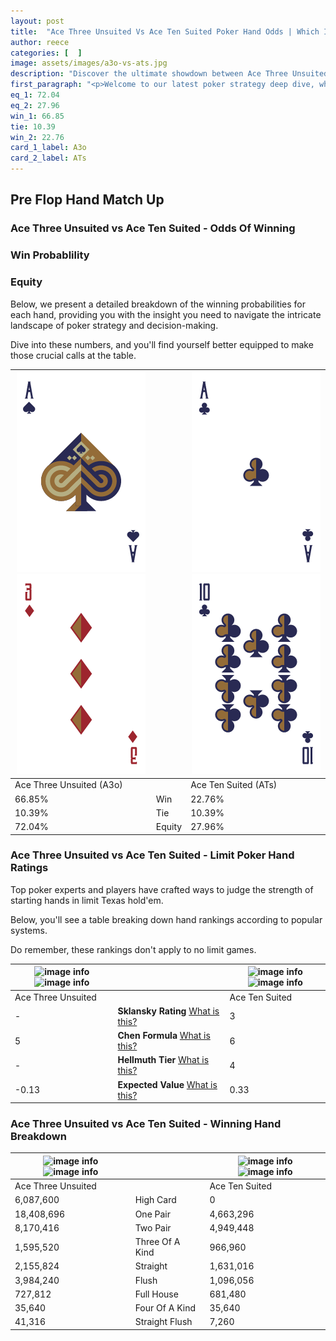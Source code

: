 ```yaml
---
layout: post
title:  "Ace Three Unsuited Vs Ace Ten Suited Poker Hand Odds | Which Is The Better Hand In Poker? A Complete Guide"
author: reece
categories: [  ]
image: assets/images/a3o-vs-ats.jpg
description: "Discover the ultimate showdown between Ace Three Unsuited and Ace Ten Suited in poker! Uncover the odds, strategies, and scenarios where one hand triumphs over the other. Get ready to up your poker game with this thrilling analysis."
first_paragraph: "<p>Welcome to our latest poker strategy deep dive, where we're pitting two distinct hands against each other in a high-stakes showdown: Ace Three Unsuited vs Ace Ten Suited.</p><p>In the dynamic world of poker, every decision counts, and knowing which hand holds the upper hand is key to your success at the table.</p><p>In this article, we'll dissect these two hands, explore the scenarios where one dominates the other, and equip you with the knowledge to make strategic choices that can tip the odds in your favor.</p><p>Get ready to unravel the intriguing dynamics of these poker hands and elevate your game to new heights.</p>"
eq_1: 72.04
eq_2: 27.96
win_1: 66.85
tie: 10.39
win_2: 22.76
card_1_label: A3o
card_2_label: ATs
---
```




[comment]: # (sp0)

## Pre Flop Hand Match Up

<div class="table hand-ratings" markdown="1"> 



### Ace Three Unsuited vs Ace Ten Suited - Odds Of Winning


  
<div class="row graphs"> 
<div class="col-lg-6">
    <h3>Win Probablility</h3>
    <canvas id="WinChart"></canvas>
</div>
<div class="col-lg-6">
    <h3>Equity</h3>
    <canvas id="EquityChart"></canvas>
</div>
</div>

  Below, we present a detailed breakdown of the winning probabilities for each hand, providing you with the insight you need to navigate the intricate landscape of poker strategy and decision-making. 

Dive into these numbers, and you'll find yourself better equipped to make those crucial calls at the table.


    
| ![image info](assets/images/hand1/a.png) ![image info](assets/images/hand1/3o.png) |  | ![image info](assets/images/hand2/a.png) ![image info](assets/images/hand2/t.png) |
| -------- | -------- | -------- |
| Ace Three Unsuited (A3o) |  | Ace Ten Suited (ATs) |
| 66.85% | Win | 22.76% |
| 10.39% | Tie | 10.39% |
| 72.04% | Equity | 27.96% |




[comment]: # (sp1)



### Ace Three Unsuited vs Ace Ten Suited - Limit Poker Hand Ratings

Top poker experts and players have crafted ways to judge the strength of starting hands in limit Texas hold'em. 

Below, you'll see a table breaking down hand rankings according to popular systems. 

Do remember, these rankings don't apply to no limit games.


    
| ![image info](https://www.riverpairs.com/assets/images/hand1/a.png) ![image info](https://www.riverpairs.com/assets/images/hand1/3o.png) |  | ![image info](https://www.riverpairs.com/assets/images/hand2/a.png) ![image info](https://www.riverpairs.com/assets/images/hand2/t.png) |
| -------- | -------- | -------- |
| Ace Three Unsuited |  | Ace Ten Suited |
| - | **Sklansky Rating** [What is this?](/sklansky-rating-explained) | 3 |
| 5 | **Chen Formula** [What is this?](/chen-formula-explained) | 6 |
| - | **Hellmuth Tier** [What is this?](/Hellmuth-tier-explained) | 4 |
| -0.13 | **Expected Value** [What is this?](/expected-value-explained) | 0.33 |




[comment]: # (sp2)



### Ace Three Unsuited vs Ace Ten Suited - Winning Hand Breakdown


    
| ![image info](https://www.riverpairs.com/assets/images/hand1/a.png) ![image info](https://www.riverpairs.com/assets/images/hand1/3o.png) |  | ![image info](https://www.riverpairs.com/assets/images/hand2/a.png) ![image info](https://www.riverpairs.com/assets/images/hand2/t.png) |
| -------- | -------- | -------- |
| Ace Three Unsuited |  | Ace Ten Suited |
| 6,087,600 | High Card | 0 |
| 18,408,696 | One Pair | 4,663,296 |
| 8,170,416 | Two Pair | 4,949,448 |
| 1,595,520 | Three Of A Kind | 966,960 |
| 2,155,824 | Straight | 1,631,016 |
| 3,984,240 | Flush | 1,096,056 |
| 727,812 | Full House | 681,480 |
| 35,640 | Four Of A Kind | 35,640 |
| 41,316 | Straight Flush | 7,260 |




[comment]: # (sp3)



</div>

[comment]: # (sp4)



[comment]: # (sp5)

